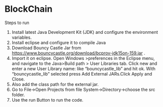 # BlockChain
Steps to run
1.	Install latest Java Development Kit (JDK) and configure the environment variables.
2.	Install eclipse and configure it to compile Java
3.	Download Bouncy Castle Jar from https://www.bouncycastle.org/download/bcprov-jdk15on-159.jar .
4.	Import it on eclipse. Open Windows >preferences in the Eclipse menu, and navigate to the Java>Build path > User Libraries tab. Click new and enter a new User Library name: like “bouncycastle_lib” and hit ok. With “bouncycastle_lib” selected press Add External JARs.Click Apply and Close.
5.	Also add the class path for the external jar.
6.	Go to File->Open Projects from file System->Directory->choose the src folder.
7.	Use the run Button to run the code.
